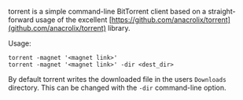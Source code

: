 torrent is a simple command-line BitTorrent client based on a
straight-forward usage of the excellent
[https://github.com/anacrolix/torrent](github.com/anacrolix/torrent)
library.

Usage:

    torrent -magnet '<magnet link>'
    torrent -magnet '<magnet link>' -dir <dest_dir>
    
By default torrent writes the downloaded file in the users `Downloads`
directory. This can be changed with the `-dir` command-line option.

